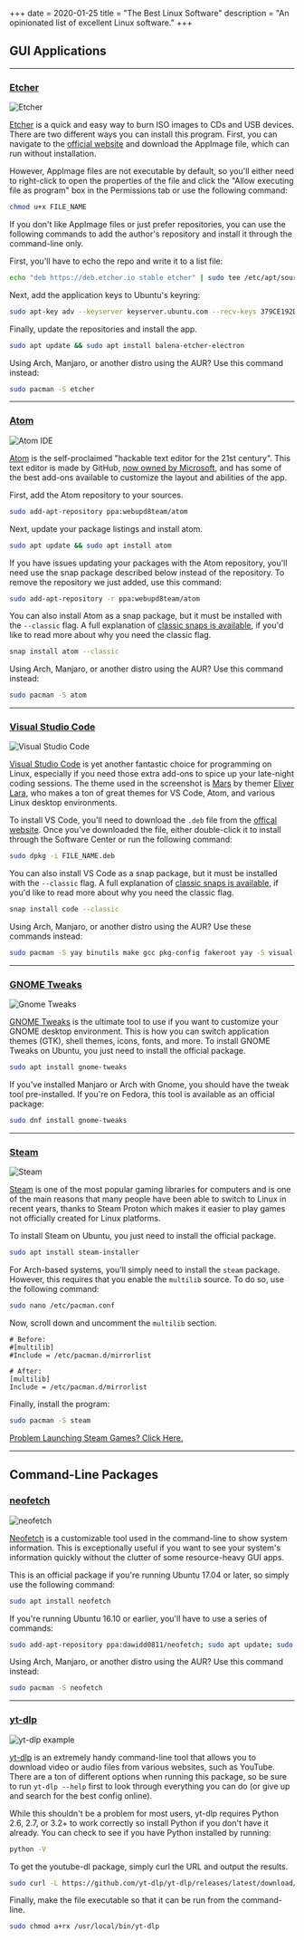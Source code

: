 +++
date = 2020-01-25
title = "The Best Linux Software"
description = "An opinionated list of excellent Linux software."
+++

## GUI Applications

---

### [Etcher](https://github.com/balena-io/etcher)

![Etcher](https://img.cleberg.io/blog/20200125-the-best-linux-software/etcher.png)

[Etcher](https://www.balena.io/etcher/) is a quick and easy way to burn ISO images to CDs and USB devices. There are two different ways you can install this program. First, you can navigate to the [official website](https://www.balena.io/etcher/) and download the AppImage file, which can run without installation.

However, AppImage files are not executable by default, so you'll either need to right-click to open the properties of the file and click the "Allow executing file as program" box in the Permissions tab or use the following command:

```bash
chmod u+x FILE_NAME
```

If you don't like AppImage files or just prefer repositories, you can use the following commands to add the author's repository and install it through the command-line only.

First, you'll have to echo the repo and write it to a list file:

```bash
echo "deb https://deb.etcher.io stable etcher" | sudo tee /etc/apt/sources.list.d/balena-etcher.list
```

Next, add the application keys to Ubuntu's keyring:

```bash
sudo apt-key adv --keyserver keyserver.ubuntu.com --recv-keys 379CE192D401AB61
```

Finally, update the repositories and install the app.

```bash
sudo apt update && sudo apt install balena-etcher-electron
```

Using Arch, Manjaro, or another distro using the AUR? Use this command instead:

```bash
sudo pacman -S etcher
```

---

### [Atom](https://atom.io)

![Atom IDE](https://img.cleberg.io/blog/20200125-the-best-linux-software/atom.png)

[Atom](https://atom.io) is the self-proclaimed "hackable text editor for the 21st century". This text editor is made by GitHub, [now owned by Microsoft](https://news.microsoft.com/2018/06/04/microsoft-to-acquire-github-for-7-5-billion/), and has some of the best add-ons available to customize the layout and abilities of the app.

First, add the Atom repository to your sources.

```bash
sudo add-apt-repository ppa:webupd8team/atom
```

Next, update your package listings and install atom.

```bash
sudo apt update && sudo apt install atom
```

If you have issues updating your packages with the Atom repository, you'll need use the snap package described below instead of the repository. To remove the repository we just added, use this command:

```bash
sudo add-apt-repository -r ppa:webupd8team/atom
```

You can also install Atom as a snap package, but it must be installed with the `--classic` flag. A full explanation of [classic snaps is available](https://language-bash.com/blog/how-to-snap-introducing-classic-confinement), if you'd like to read more about why you need the classic flag.

```bash
snap install atom --classic
```

Using Arch, Manjaro, or another distro using the AUR? Use this command instead:

```bash
sudo pacman -S atom
```

---

### [Visual Studio Code](https://code.visualstudio.com)

![Visual Studio Code](https://img.cleberg.io/blog/20200125-the-best-linux-software/vscode.png)

[Visual Studio Code](https://code.visualstudio.com) is yet another fantastic choice for programming on Linux, especially if you need those extra add-ons to spice up your late-night coding sessions. The theme used in the screenshot is [Mars](https://marketplace.visualstudio.com/items?itemName=EliverLara.mars) by themer [Eliver Lara](https://github.com/EliverLara), who makes a ton of great themes for VS Code, Atom, and various Linux desktop environments.

To install VS Code, you'll need to download the `.deb` file from the [offical website](https://code.visualstudio.com). Once you've downloaded the file, either double-click it to install through the Software Center or run the following command:

```bash
sudo dpkg -i FILE_NAME.deb
```

You can also install VS Code as a snap package, but it must be installed with the `--classic` flag. A full explanation of [classic snaps is available](https://language-bash.com/blog/how-to-snap-introducing-classic-confinement), if you'd like to read more about why you need the classic flag.

```bash
snap install code --classic
```

Using Arch, Manjaro, or another distro using the AUR? Use these commands instead:

```bash
sudo pacman -S yay binutils make gcc pkg-config fakeroot yay -S visual-studio-code-bin
```

---

### [GNOME Tweaks](https://gitlab.gnome.org/GNOME/gnome-tweaks)

![Gnome Tweaks](https://img.cleberg.io/blog/20200125-the-best-linux-software/gnome-tweaks.png)

[GNOME Tweaks](https://gitlab.gnome.org/GNOME/gnome-tweaks) is the ultimate tool to use if you want to customize your GNOME desktop environment. This is how you can switch application themes (GTK), shell themes, icons, fonts, and more. To install GNOME Tweaks on Ubuntu, you just need to install the official package.

```bash
sudo apt install gnome-tweaks
```

If you've installed Manjaro or Arch with Gnome, you should have the tweak tool pre-installed. If you're on Fedora, this tool is available as an official package:

```bash
sudo dnf install gnome-tweaks
```

---

### [Steam](https://steampowered.com)

![Steam](https://img.cleberg.io/blog/20200125-the-best-linux-software/steam.png)

[Steam](https://steampowered.com) is one of the most popular gaming libraries for computers and is one of the main reasons that many people have been able to switch to Linux in recent years, thanks to Steam Proton which makes it easier to play games not officially created for Linux platforms.

To install Steam on Ubuntu, you just need to install the official package.

```bash
sudo apt install steam-installer
```

For Arch-based systems, you'll simply need to install the `steam` package. However, this requires that you enable the `multilib` source. To do so, use the following command:

```bash
sudo nano /etc/pacman.conf
```

Now, scroll down and uncomment the `multilib` section.

```config
# Before:
#[multilib]
#Include = /etc/pacman.d/mirrorlist

# After:
[multilib]
Include = /etc/pacman.d/mirrorlist
```

Finally, install the program:

```bash
sudo pacman -S steam
```

[Problem Launching Steam Games? Click Here.](/blog/steam-on-ntfs-drives/)

---

## Command-Line Packages

### [neofetch](https://github.com/dylanaraps/neofetch)

![neofetch](https://img.cleberg.io/blog/20200125-the-best-linux-software/neofetch.png)

[Neofetch](https://github.com/dylanaraps/neofetch) is a customizable tool used in the command-line to show system information. This is exceptionally useful if you want to see your system's information quickly without the clutter of some resource-heavy GUI apps.

This is an official package if you're running Ubuntu 17.04 or later, so simply use the following command:

```bash
sudo apt install neofetch
```

If you're running Ubuntu 16.10 or earlier, you'll have to use a series of commands:

```bash
sudo add-apt-repository ppa:dawidd0811/neofetch; sudo apt update; sudo apt install neofetch
```

Using Arch, Manjaro, or another distro using the AUR? Use this command instead:

```bash
sudo pacman -S neofetch
```

---

### [yt-dlp](https://github.com/yt-dlp/yt-dlp)

![yt-dlp example](https://img.cleberg.io/blog/20200125-the-best-linux-software/yt-dlp.png)

[yt-dlp](https://github.com/yt-dlp/yt-dlp) is an extremely handy command-line tool that allows you to download video or audio files from various websites, such as YouTube. There are a ton of different options when running this package, so be sure to run `yt-dlp --help` first to look through everything you can do (or give up and search for the best config online).

While this shouldn't be a problem for most users, yt-dlp requires Python 2.6, 2.7, or 3.2+ to work correctly so install Python if you don't have it already. You can check to see if you have Python installed by running:

```bash
python -V
```

To get the youtube-dl package, simply curl the URL and output the results.

```bash
sudo curl -L https://github.com/yt-dlp/yt-dlp/releases/latest/download/yt-dlp -o /usr/local/bin/yt-dlp
```

Finally, make the file executable so that it can be run from the command-line.

```bash
sudo chmod a+rx /usr/local/bin/yt-dlp
```
